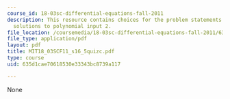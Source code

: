 ```yaml
---
course_id: 18-03sc-differential-equations-fall-2011
description: This resource contains choices for the problem statements related to
  solutions to polynomial input 2.
file_location: /coursemedia/18-03sc-differential-equations-fall-2011/635d1cae70618530e33343bc8739a117_MIT18_03SCF11_s16_5quizc.pdf
file_type: application/pdf
layout: pdf
title: MIT18_03SCF11_s16_5quizc.pdf
type: course
uid: 635d1cae70618530e33343bc8739a117

---
```

None